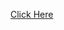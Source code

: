 [Click Here](https://xd.adobe.com/view/9f00e4cf-6911-471b-b25d-75986e153dee-ca53/screen/e3840ea2-1e19-4895-96a8-d123997db09c)
